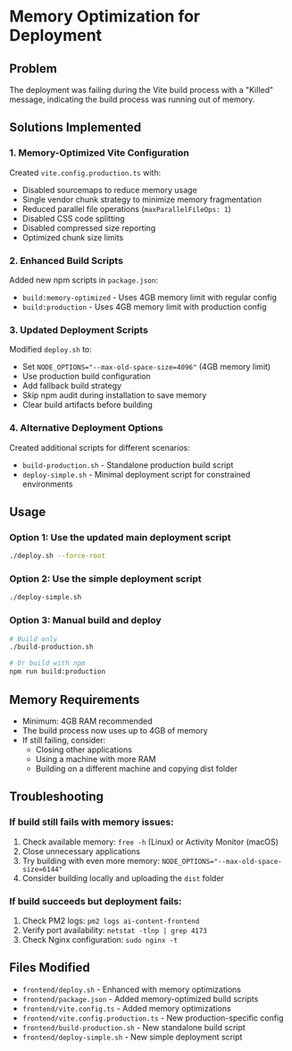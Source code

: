 # Memory Optimization for Deployment

## Problem
The deployment was failing during the Vite build process with a "Killed" message, indicating the build process was running out of memory.

## Solutions Implemented

### 1. Memory-Optimized Vite Configuration
Created `vite.config.production.ts` with:
- Disabled sourcemaps to reduce memory usage
- Single vendor chunk strategy to minimize memory fragmentation
- Reduced parallel file operations (`maxParallelFileOps: 1`)
- Disabled CSS code splitting
- Disabled compressed size reporting
- Optimized chunk size limits

### 2. Enhanced Build Scripts
Added new npm scripts in `package.json`:
- `build:memory-optimized` - Uses 4GB memory limit with regular config
- `build:production` - Uses 4GB memory limit with production config

### 3. Updated Deployment Scripts
Modified `deploy.sh` to:
- Set `NODE_OPTIONS="--max-old-space-size=4096"` (4GB memory limit)
- Use production build configuration
- Add fallback build strategy
- Skip npm audit during installation to save memory
- Clear build artifacts before building

### 4. Alternative Deployment Options
Created additional scripts for different scenarios:
- `build-production.sh` - Standalone production build script
- `deploy-simple.sh` - Minimal deployment script for constrained environments

## Usage

### Option 1: Use the updated main deployment script
```bash
./deploy.sh --force-root
```

### Option 2: Use the simple deployment script
```bash
./deploy-simple.sh
```

### Option 3: Manual build and deploy
```bash
# Build only
./build-production.sh

# Or build with npm
npm run build:production
```

## Memory Requirements
- Minimum: 4GB RAM recommended
- The build process now uses up to 4GB of memory
- If still failing, consider:
  - Closing other applications
  - Using a machine with more RAM
  - Building on a different machine and copying dist folder

## Troubleshooting

### If build still fails with memory issues:
1. Check available memory: `free -h` (Linux) or Activity Monitor (macOS)
2. Close unnecessary applications
3. Try building with even more memory: `NODE_OPTIONS="--max-old-space-size=6144"`
4. Consider building locally and uploading the `dist` folder

### If build succeeds but deployment fails:
1. Check PM2 logs: `pm2 logs ai-content-frontend`
2. Verify port availability: `netstat -tlnp | grep 4173`
3. Check Nginx configuration: `sudo nginx -t`

## Files Modified
- `frontend/deploy.sh` - Enhanced with memory optimizations
- `frontend/package.json` - Added memory-optimized build scripts
- `frontend/vite.config.ts` - Added memory optimizations
- `frontend/vite.config.production.ts` - New production-specific config
- `frontend/build-production.sh` - New standalone build script
- `frontend/deploy-simple.sh` - New simple deployment script